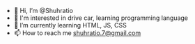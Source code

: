 - 👋 Hi, I’m @Shuhratio
- 👀 I'm interested in drive car, learning programming language 
- 🌱 I’m currently learning HTML, JS, CSS
- 📫 How to reach me shuhratio.7@gmail.com

<!---
Shuhratio/Shuhratio is a ✨ special ✨ repository because its `README.md` (this file) appears on your GitHub profile.
You can click the Preview link to take a look at your changes.
--->

